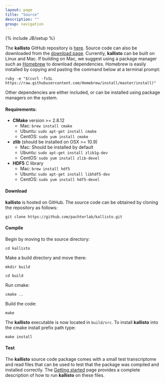 ```yaml
---
layout: page
title: "Source"
description: ""
group: navigation
---
```

{% include JB/setup %}

The __kallisto__ GitHub repository is [here](https://github.com/pachterlab/kallisto). Source code can also be downloaded from the [download page](download.html). Currently, __kallisto__ can be built on Linux and Mac. If building on Mac, we suggest using a package manager such as [Homebrew](http://brew.sh) to download dependencies. Homebrew is easily installed by copying and pasting the command below at a terminal prompt:

`ruby -e "$(curl -fsSL https://raw.githubusercontent.com/Homebrew/install/master/install)"`


Other dependencies are either included, or can be installed using package managers on the system.

#### Requirements: 

- __CMake__ version >= 2.8.12
    - Mac: `brew install cmake`
    - Ubuntu: `sudo apt-get install cmake`
    - CentOS: `sudo yum install cmake`
- __zlib__ (should be installed on OSX >= 10.9)
    - Mac: Should be installed by default
    - Ubuntu: `sudo apt-get install zlib1g-dev`
    - CentOS: `sudo yum install zlib-devel`
- __HDF5__ C library
    - Mac: `brew install hdf5`
    - Ubuntu: `sudo apt-get install libhdf5-dev`
    - CentOS: `sudo yum install hdf5-devel`

#### Download

__kallisto__ is hosted on GitHub. The source code can be obtained by cloning the repository as follows:

`git clone https://github.com/pachterlab/kallisto.git`


#### Compile

Begin by moving to the source directory:

`cd kallisto`

Make a build directory and move there:

`mkdir build`

`cd build`

Run cmake:

`cmake ..`

Build the code:

`make`

The __kallisto__ executable is now located in `build/src`. To install __kallisto__  into the cmake install prefix path type:

`make install`

#### Test

The __kallisto__ source code package comes with a small test transcriptome and read files that can be used to test that the package was compiled and installed correctly. The [Getting started](starting.html) page provides a complete description of how to run __kallisto__ on these files.

